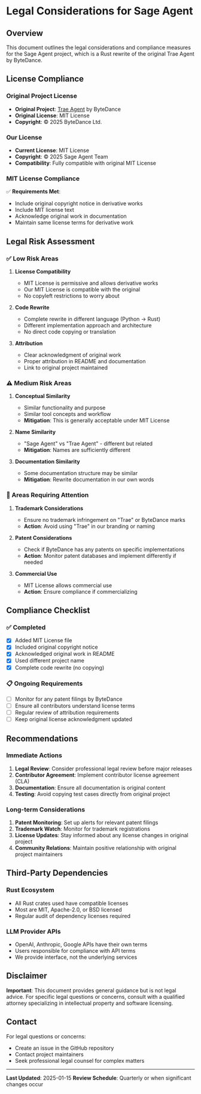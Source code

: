 # Legal Considerations for Sage Agent

## Overview

This document outlines the legal considerations and compliance measures for the Sage Agent project, which is a Rust rewrite of the original Trae Agent by ByteDance.

## License Compliance

### Original Project License
- **Original Project**: [Trae Agent](https://github.com/bytedance/trae-agent) by ByteDance
- **Original License**: MIT License
- **Copyright**: © 2025 ByteDance Ltd.

### Our License
- **Current License**: MIT License
- **Copyright**: © 2025 Sage Agent Team
- **Compatibility**: Fully compatible with original MIT License

### MIT License Compliance
✅ **Requirements Met**:
- Include original copyright notice in derivative works
- Include MIT license text
- Acknowledge original work in documentation
- Maintain same license terms for derivative work

## Legal Risk Assessment

### ✅ Low Risk Areas

1. **License Compatibility**
   - MIT License is permissive and allows derivative works
   - Our MIT License is compatible with the original
   - No copyleft restrictions to worry about

2. **Code Rewrite**
   - Complete rewrite in different language (Python → Rust)
   - Different implementation approach and architecture
   - No direct code copying or translation

3. **Attribution**
   - Clear acknowledgment of original work
   - Proper attribution in README and documentation
   - Link to original project maintained

### ⚠️ Medium Risk Areas

1. **Conceptual Similarity**
   - Similar functionality and purpose
   - Similar tool concepts and workflow
   - **Mitigation**: This is generally acceptable under MIT License

2. **Name Similarity**
   - "Sage Agent" vs "Trae Agent" - different but related
   - **Mitigation**: Names are sufficiently different

3. **Documentation Similarity**
   - Some documentation structure may be similar
   - **Mitigation**: Rewrite documentation in our own words

### 🔴 Areas Requiring Attention

1. **Trademark Considerations**
   - Ensure no trademark infringement on "Trae" or ByteDance marks
   - **Action**: Avoid using "Trae" in our branding or naming

2. **Patent Considerations**
   - Check if ByteDance has any patents on specific implementations
   - **Action**: Monitor patent databases and implement differently if needed

3. **Commercial Use**
   - MIT License allows commercial use
   - **Action**: Ensure compliance if commercializing

## Compliance Checklist

### ✅ Completed
- [x] Added MIT License file
- [x] Included original copyright notice
- [x] Acknowledged original work in README
- [x] Used different project name
- [x] Complete code rewrite (no copying)

### 📋 Ongoing Requirements
- [ ] Monitor for any patent filings by ByteDance
- [ ] Ensure all contributors understand license terms
- [ ] Regular review of attribution requirements
- [ ] Keep original license acknowledgment updated

## Recommendations

### Immediate Actions
1. **Legal Review**: Consider professional legal review before major releases
2. **Contributor Agreement**: Implement contributor license agreement (CLA)
3. **Documentation**: Ensure all documentation is original content
4. **Testing**: Avoid copying test cases directly from original project

### Long-term Considerations
1. **Patent Monitoring**: Set up alerts for relevant patent filings
2. **Trademark Watch**: Monitor for trademark registrations
3. **License Updates**: Stay informed about any license changes in original project
4. **Community Relations**: Maintain positive relationship with original project maintainers

## Third-Party Dependencies

### Rust Ecosystem
- All Rust crates used have compatible licenses
- Most are MIT, Apache-2.0, or BSD licensed
- Regular audit of dependency licenses required

### LLM Provider APIs
- OpenAI, Anthropic, Google APIs have their own terms
- Users responsible for compliance with API terms
- We provide interface, not the underlying services

## Disclaimer

**Important**: This document provides general guidance but is not legal advice. For specific legal questions or concerns, consult with a qualified attorney specializing in intellectual property and software licensing.

## Contact

For legal questions or concerns:
- Create an issue in the GitHub repository
- Contact project maintainers
- Seek professional legal counsel for complex matters

---

**Last Updated**: 2025-01-15
**Review Schedule**: Quarterly or when significant changes occur
